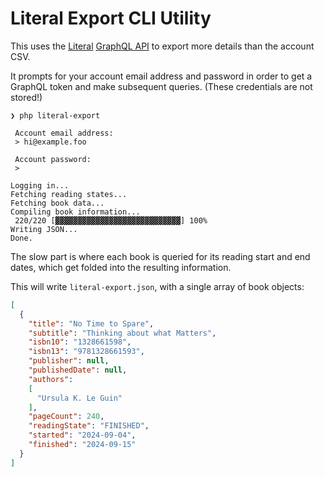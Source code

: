# Literal Export CLI Utility

This uses the [Literal](https://literal.club) [GraphQL API](https://literal.club/pages/api) to export more details than the account CSV.

It prompts for your account email address and password in order to get a GraphQL token and make subsequent queries. (These credentials are not stored!)

```
❯ php literal-export

 Account email address:
 > hi@example.foo

 Account password:
 >

Logging in...
Fetching reading states...
Fetching book data...
Compiling book information...
 220/220 [▓▓▓▓▓▓▓▓▓▓▓▓▓▓▓▓▓▓▓▓▓▓▓▓▓▓▓▓] 100%
Writing JSON...
Done.
```

The slow part is where each book is queried for its reading start and end dates, which get folded into the resulting information.

This will write `literal-export.json`, with a single array of book objects:

```json
[
  {
    "title": "No Time to Spare",
    "subtitle": "Thinking about what Matters",
    "isbn10": "1328661598",
    "isbn13": "9781328661593",
    "publisher": null,
    "publishedDate": null,
    "authors":
    [
      "Ursula K. Le Guin"
    ],
    "pageCount": 240,
    "readingState": "FINISHED",
    "started": "2024-09-04",
    "finished": "2024-09-15"
  }
]
```
